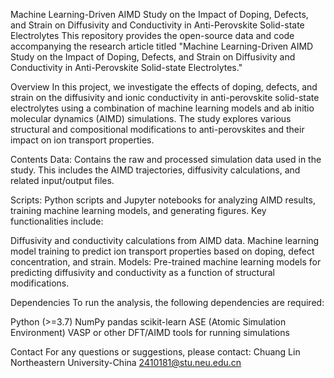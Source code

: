 Machine Learning-Driven AIMD Study on the Impact of Doping, Defects, and Strain on Diffusivity and Conductivity in Anti-Perovskite Solid-state Electrolytes
This repository provides the open-source data and code accompanying the research article titled "Machine Learning-Driven AIMD Study on the Impact of Doping, Defects, and Strain on Diffusivity and Conductivity in Anti-Perovskite Solid-state Electrolytes."

Overview
In this project, we investigate the effects of doping, defects, and strain on the diffusivity and ionic conductivity in anti-perovskite solid-state electrolytes using a combination of machine learning models and ab initio molecular dynamics (AIMD) simulations. The study explores various structural and compositional modifications to anti-perovskites and their impact on ion transport properties.

Contents
Data:
Contains the raw and processed simulation data used in the study. This includes the AIMD trajectories, diffusivity calculations, and related input/output files.

Scripts:
Python scripts and Jupyter notebooks for analyzing AIMD results, training machine learning models, and generating figures. Key functionalities include:

Diffusivity and conductivity calculations from AIMD data.
Machine learning model training to predict ion transport properties based on doping, defect concentration, and strain.
Models:
Pre-trained machine learning models for predicting diffusivity and conductivity as a function of structural modifications.

Dependencies
To run the analysis, the following dependencies are required:

Python (>=3.7)
NumPy
pandas
scikit-learn
ASE (Atomic Simulation Environment)
VASP or other DFT/AIMD tools for running simulations

Contact
For any questions or suggestions, please contact:
Chuang Lin Northeastern University-China 2410181@stu.neu.edu.cn
